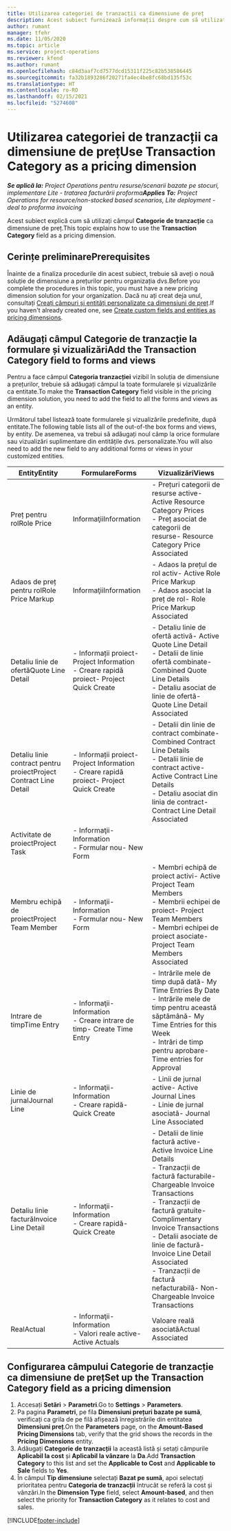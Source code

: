 ```yaml
---
title: Utilizarea categoriei de tranzacții ca dimensiune de preț
description: Acest subiect furnizează informații despre cum să utilizați câmpul Categorie de tranzacție ca dimensiune de preț.
author: rumant
manager: tfehr
ms.date: 11/05/2020
ms.topic: article
ms.service: project-operations
ms.reviewer: kfend
ms.author: rumant
ms.openlocfilehash: c84d3aaf7cd7577dcd15311f225c82b538586445
ms.sourcegitcommit: fa32b1893286f20271fa4ec4be8fc68bd135f53c
ms.translationtype: HT
ms.contentlocale: ro-RO
ms.lasthandoff: 02/15/2021
ms.locfileid: "5274608"
---
```

# <a name="use-transaction-category-as-a-pricing-dimension"></a><span data-ttu-id="c935c-103">Utilizarea categoriei de tranzacții ca dimensiune de preț</span><span class="sxs-lookup"><span data-stu-id="c935c-103">Use Transaction Category as a pricing dimension</span></span>


<span data-ttu-id="c935c-104">_**Se aplică la:** Project Operations pentru resurse/scenarii bazate pe stocuri, implementare Lite - tratarea facturării proforma_</span><span class="sxs-lookup"><span data-stu-id="c935c-104">_**Applies To:** Project Operations for resource/non-stocked based scenarios, Lite deployment - deal to proforma invoicing_</span></span>


<span data-ttu-id="c935c-105">Acest subiect explică cum să utilizați câmpul **Categorie de tranzacție** ca dimensiune de preț.</span><span class="sxs-lookup"><span data-stu-id="c935c-105">This topic explains how to use the **Transaction Category** field as a pricing dimension.</span></span> 

## <a name="prerequisites"></a><span data-ttu-id="c935c-106">Cerințe preliminare</span><span class="sxs-lookup"><span data-stu-id="c935c-106">Prerequisites</span></span>
<span data-ttu-id="c935c-107">Înainte de a finaliza procedurile din acest subiect, trebuie să aveți o nouă soluție de dimensiune a prețurilor pentru organizația dvs.</span><span class="sxs-lookup"><span data-stu-id="c935c-107">Before you complete the procedures in this topic, you must have a new pricing dimension solution for your organization.</span></span> <span data-ttu-id="c935c-108">Dacă nu ați creat deja unul, consultați [Creați câmpuri și entități personalizate ca dimensiuni de preț](create-custom-fields-entities-pricing-dimensions.md).</span><span class="sxs-lookup"><span data-stu-id="c935c-108">If you haven't already created one, see [Create custom fields and entities as pricing dimensions](create-custom-fields-entities-pricing-dimensions.md).</span></span>

## <a name="add-the-transaction-category-field-to-forms-and-views"></a><span data-ttu-id="c935c-109">Adăugați câmpul Categorie de tranzacție la formulare și vizualizări</span><span class="sxs-lookup"><span data-stu-id="c935c-109">Add the Transaction Category field to forms and views</span></span>
<span data-ttu-id="c935c-110">Pentru a face câmpul **Categoria tranzacției** vizibil în soluția de dimensiune a prețurilor, trebuie să adăugați câmpul la toate formularele și vizualizările ca entitate.</span><span class="sxs-lookup"><span data-stu-id="c935c-110">To make the **Transaction Category** field visible in the pricing dimension solution, you need to add the field to all the forms and views as an entity.</span></span>

<span data-ttu-id="c935c-111">Următorul tabel listează toate formularele și vizualizările predefinite, după entitate.</span><span class="sxs-lookup"><span data-stu-id="c935c-111">The following table lists all of the out-of-the box forms and views, by entity.</span></span> <span data-ttu-id="c935c-112">De asemenea, va trebui să adăugați noul câmp la orice formulare sau vizualizări suplimentare din entitățile dvs. personalizate.</span><span class="sxs-lookup"><span data-stu-id="c935c-112">You will also need to add the new field to any additional forms or views in your customized entities.</span></span>

|  <span data-ttu-id="c935c-113">Entity</span><span class="sxs-lookup"><span data-stu-id="c935c-113">Entity</span></span>        | <span data-ttu-id="c935c-114">Formulare</span><span class="sxs-lookup"><span data-stu-id="c935c-114">Forms</span></span>     |<span data-ttu-id="c935c-115">Vizualizări</span><span class="sxs-lookup"><span data-stu-id="c935c-115">Views</span></span>        |
| ------------------------------|---------------------------------|----------------------------------|
|  <span data-ttu-id="c935c-116">Preț pentru rol</span><span class="sxs-lookup"><span data-stu-id="c935c-116">Role Price</span></span>| <span data-ttu-id="c935c-117">Informaţii</span><span class="sxs-lookup"><span data-stu-id="c935c-117">Information</span></span> |<span data-ttu-id="c935c-118">- Prețuri categorii de resurse active</span><span class="sxs-lookup"><span data-stu-id="c935c-118">- Active Resource Category Prices</span></span><br> <span data-ttu-id="c935c-119">- Preț asociat de categorii de resurse</span><span class="sxs-lookup"><span data-stu-id="c935c-119">- Resource Category Price Associated</span></span> |
|  <span data-ttu-id="c935c-120">Adaos de preț pentru rol</span><span class="sxs-lookup"><span data-stu-id="c935c-120">Role Price Markup</span></span>| <span data-ttu-id="c935c-121">Informaţii</span><span class="sxs-lookup"><span data-stu-id="c935c-121">Information</span></span>|<span data-ttu-id="c935c-122">- Adaos la prețul de rol activ</span><span class="sxs-lookup"><span data-stu-id="c935c-122">- Active Role Price Markup</span></span><br><span data-ttu-id="c935c-123">- Adaos asociat la preț de rol</span><span class="sxs-lookup"><span data-stu-id="c935c-123">- Role Price Markup Associated</span></span> |
|  <span data-ttu-id="c935c-124">Detaliu linie de ofertă</span><span class="sxs-lookup"><span data-stu-id="c935c-124">Quote Line Detail</span></span>|<span data-ttu-id="c935c-125">- Informații proiect</span><span class="sxs-lookup"><span data-stu-id="c935c-125">- Project Information</span></span><br><span data-ttu-id="c935c-126">- Creare rapidă proiect</span><span class="sxs-lookup"><span data-stu-id="c935c-126">- Project Quick Create</span></span>| <span data-ttu-id="c935c-127">- Detaliu linie de ofertă activă</span><span class="sxs-lookup"><span data-stu-id="c935c-127">- Active Quote Line Detail</span></span><br><span data-ttu-id="c935c-128">- Detalii de linie ofertă combinate</span><span class="sxs-lookup"><span data-stu-id="c935c-128">- Combined Quote Line Details</span></span><br><span data-ttu-id="c935c-129">- Detaliu asociat de linie de ofertă</span><span class="sxs-lookup"><span data-stu-id="c935c-129">- Quote Line Detail Associated</span></span> |
|  <span data-ttu-id="c935c-130">Detaliu linie contract pentru proiect</span><span class="sxs-lookup"><span data-stu-id="c935c-130">Project Contract Line Detail</span></span>|<span data-ttu-id="c935c-131">- Informații proiect</span><span class="sxs-lookup"><span data-stu-id="c935c-131">- Project Information</span></span><br><span data-ttu-id="c935c-132">- Creare rapidă proiect</span><span class="sxs-lookup"><span data-stu-id="c935c-132">- Project Quick Create</span></span>|<span data-ttu-id="c935c-133">- Detalii din linie de contract combinate</span><span class="sxs-lookup"><span data-stu-id="c935c-133">- Combined Contract Line Details</span></span><br><span data-ttu-id="c935c-134">- Detalii linie de contract active</span><span class="sxs-lookup"><span data-stu-id="c935c-134">- Active Contract Line Details</span></span><br><span data-ttu-id="c935c-135">- Detaliu asociat din linia de contract</span><span class="sxs-lookup"><span data-stu-id="c935c-135">- Contract Line Detail Associated</span></span> |
|  <span data-ttu-id="c935c-136">Activitate de proiect</span><span class="sxs-lookup"><span data-stu-id="c935c-136">Project Task</span></span>|<span data-ttu-id="c935c-137">- Informaţii</span><span class="sxs-lookup"><span data-stu-id="c935c-137">- Information</span></span><br><span data-ttu-id="c935c-138">- Formular nou</span><span class="sxs-lookup"><span data-stu-id="c935c-138">- New Form</span></span>| &nbsp; |
|  <span data-ttu-id="c935c-139">Membru echipă de proiect</span><span class="sxs-lookup"><span data-stu-id="c935c-139">Project Team Member</span></span>|<span data-ttu-id="c935c-140">- Informaţii</span><span class="sxs-lookup"><span data-stu-id="c935c-140">- Information</span></span><br><span data-ttu-id="c935c-141">- Formular nou</span><span class="sxs-lookup"><span data-stu-id="c935c-141">- New Form</span></span>|<span data-ttu-id="c935c-142">- Membri echipă de proiect activi</span><span class="sxs-lookup"><span data-stu-id="c935c-142">- Active Project Team Members</span></span><br><span data-ttu-id="c935c-143">- Membrii echipei de proiect</span><span class="sxs-lookup"><span data-stu-id="c935c-143">- Project Team Members</span></span><br><span data-ttu-id="c935c-144">- Membri echipei de proiect asociate</span><span class="sxs-lookup"><span data-stu-id="c935c-144">- Project Team Members Associated</span></span> |
|  <span data-ttu-id="c935c-145">Intrare de timp</span><span class="sxs-lookup"><span data-stu-id="c935c-145">Time Entry</span></span>|<span data-ttu-id="c935c-146">- Informaţii</span><span class="sxs-lookup"><span data-stu-id="c935c-146">- Information</span></span><br><span data-ttu-id="c935c-147">- Creare intrare de timp</span><span class="sxs-lookup"><span data-stu-id="c935c-147">- Create Time Entry</span></span>|<span data-ttu-id="c935c-148">- Intrările mele de timp după dată</span><span class="sxs-lookup"><span data-stu-id="c935c-148">- My Time Entries By Date</span></span><br><span data-ttu-id="c935c-149">- Intrările mele de timp pentru această săptămână</span><span class="sxs-lookup"><span data-stu-id="c935c-149">- My Time Entries for this Week</span></span><br><span data-ttu-id="c935c-150">- Intrări de timp pentru aprobare</span><span class="sxs-lookup"><span data-stu-id="c935c-150">- Time entries for Approval</span></span>|
|  <span data-ttu-id="c935c-151">Linie de jurnal</span><span class="sxs-lookup"><span data-stu-id="c935c-151">Journal Line</span></span>|<span data-ttu-id="c935c-152">- Informaţii</span><span class="sxs-lookup"><span data-stu-id="c935c-152">- Information</span></span><br><span data-ttu-id="c935c-153">- Creare rapidă</span><span class="sxs-lookup"><span data-stu-id="c935c-153">- Quick Create</span></span>|<span data-ttu-id="c935c-154">- Linii de jurnal active</span><span class="sxs-lookup"><span data-stu-id="c935c-154">- Active Journal Lines</span></span><br><span data-ttu-id="c935c-155">- Linie de jurnal asociată</span><span class="sxs-lookup"><span data-stu-id="c935c-155">- Journal Line Associated</span></span>|
|  <span data-ttu-id="c935c-156">Detaliu linie factură</span><span class="sxs-lookup"><span data-stu-id="c935c-156">Invoice Line Detail</span></span>|<span data-ttu-id="c935c-157">- Informaţii</span><span class="sxs-lookup"><span data-stu-id="c935c-157">- Information</span></span><br><span data-ttu-id="c935c-158">- Creare rapidă</span><span class="sxs-lookup"><span data-stu-id="c935c-158">- Quick Create</span></span>|<span data-ttu-id="c935c-159">- Detalii de linie factură active</span><span class="sxs-lookup"><span data-stu-id="c935c-159">- Active Invoice Line Details</span></span><br><span data-ttu-id="c935c-160">- Tranzacții de factură facturabile</span><span class="sxs-lookup"><span data-stu-id="c935c-160">- Chargeable Invoice Transactions</span></span><br><span data-ttu-id="c935c-161">- Tranzacții de factură gratuite</span><span class="sxs-lookup"><span data-stu-id="c935c-161">- Complimentary Invoice Transactions</span></span><br><span data-ttu-id="c935c-162">- Detalii asociate de linie de factură</span><span class="sxs-lookup"><span data-stu-id="c935c-162">- Invoice Line Detail Associated</span></span> <br><span data-ttu-id="c935c-163">- Tranzacții de factură nefacturabilă</span><span class="sxs-lookup"><span data-stu-id="c935c-163">- Non-Chargeable Invoice Transactions</span></span>|
|  <span data-ttu-id="c935c-164">Real</span><span class="sxs-lookup"><span data-stu-id="c935c-164">Actual</span></span>|<span data-ttu-id="c935c-165">- Informaţii</span><span class="sxs-lookup"><span data-stu-id="c935c-165">- Information</span></span><br><span data-ttu-id="c935c-166">- Valori reale active</span><span class="sxs-lookup"><span data-stu-id="c935c-166">- Active Actuals</span></span>| <span data-ttu-id="c935c-167">Valoare reală asociată</span><span class="sxs-lookup"><span data-stu-id="c935c-167">Actual Associated</span></span> |

## <a name="set-up-the-transaction-category-field-as-a-pricing-dimension"></a><span data-ttu-id="c935c-168">Configurarea câmpului Categorie de tranzacție ca dimensiune de preț</span><span class="sxs-lookup"><span data-stu-id="c935c-168">Set up the Transaction Category field as a pricing dimension</span></span>

1. <span data-ttu-id="c935c-169">Accesați **Setări** > **Parametri**.</span><span class="sxs-lookup"><span data-stu-id="c935c-169">Go to **Settings** > **Parameters**.</span></span> 
2. <span data-ttu-id="c935c-170">Pa pagina **Parametri**, pe fila **Dimensiuni prețuri bazate pe sumă**, verificați ca grila de pe filă afișează înregistrările din entitatea **Dimensiuni preț**.</span><span class="sxs-lookup"><span data-stu-id="c935c-170">On the **Parameters** page, on the **Amount-Based Pricing Dimensions** tab, verify that the grid shows the records in the **Pricing Dimensions** entity.</span></span>
3. <span data-ttu-id="c935c-171">Adăugați **Categorie de tranzacții** la această listă și setați câmpurile **Aplicabil la cost** și **Aplicabil la vânzare** la **Da**.</span><span class="sxs-lookup"><span data-stu-id="c935c-171">Add **Transaction Category** to this list and set the **Applicable to Cost** and **Applicable to Sale** fields to **Yes**.</span></span>
4. <span data-ttu-id="c935c-172">În câmpul **Tip dimensiune** selectați **Bazat pe sumă**, apoi selectați prioritatea pentru **Categoria de tranzacții** întrucât se referă la cost și vânzări.</span><span class="sxs-lookup"><span data-stu-id="c935c-172">In the **Dimension Type** field, select **Amount-based**, and then select the priority for **Transaction Category** as it relates to cost and sales.</span></span>


[!INCLUDE[footer-include](../includes/footer-banner.md)]